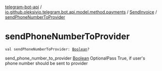 [telegram-bot-api](../../index.md) / [io.github.oleksivio.telegram.bot.api.model.method.payments](../index.md) / [SendInvoice](index.md) / [sendPhoneNumberToProvider](./send-phone-number-to-provider.md)

# sendPhoneNumberToProvider

`val sendPhoneNumberToProvider: `[`Boolean`](https://kotlinlang.org/api/latest/jvm/stdlib/kotlin/-boolean/index.html)`?`

send_phone_number_to_provider [Boolean](https://kotlinlang.org/api/latest/jvm/stdlib/kotlin/-boolean/index.html) OptionalPass True, if user's phone number should be sent to provider

